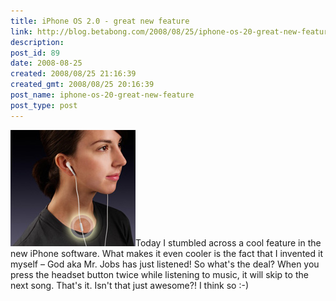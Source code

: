 ```yaml
---
title: iPhone OS 2.0 - great new feature
link: http://blog.betabong.com/2008/08/25/iphone-os-20-great-new-feature/
description: 
post_id: 89
date: 2008-08-25
created: 2008/08/25 21:16:39
created_gmt: 2008/08/25 20:16:39
post_name: iphone-os-20-great-new-feature
post_type: post
---
```



![](/uploads/2008/08/ipod-doubleclick.jpg)Today I stumbled across a cool feature in the new iPhone software. What makes it even cooler is the fact that I invented it myself – God aka Mr. Jobs has just listened! So what's the deal? When you press the headset button twice while listening to music, it will skip to the next song. That's it. Isn't that just awesome?! I think so :-)
